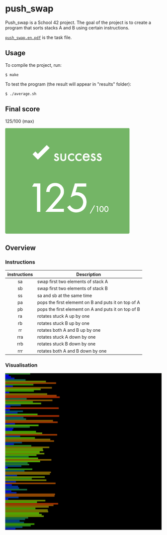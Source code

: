 # push_swap

Push_swap is a School 42 project.
The goal of the project is to create a program that sorts stacks A and B using certain instructions.

[`push_swap.en.pdf`](/push_swap.en.pdf) is the task file.

## Usage

To compile the project, run:

```shell
$ make
```

To test the program (the result will appear in "results" folder):

```shell
$ ./average.sh
```

## Final score

125/100 (max)

![](screenshots/score.png)

## Overview

### Instructions

| instructions  | Description   |
|:-------------:|---------------|
| sa            | swap first two elements of stack A |
| sb            | swap first two elements of stack B |
| ss            | sa and sb at the same time |
| pa            | pops the first elememt on B and puts it on top of A |
| pb            | pops the first elememt on A and puts it on top of B |
| ra            | rotates stuck A up by one|
| rb            | rotates stuck B up by one |
| rr            | rotates both A and B up by one |
| rra           | rotates stuck A down by one |
| rrb           | rotates stuck B down by one |
| rrr           | rotates both A and B down by one |

### Visualisation

![](screenshots/gif.gif)
